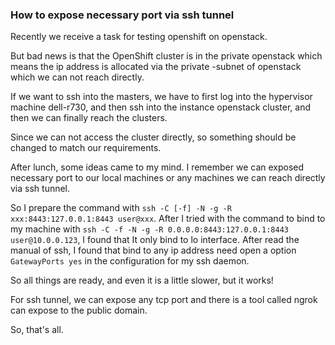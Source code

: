 ### How to expose necessary port via ssh tunnel

Recently we receive a task for testing openshift on openstack.

But bad news is that the OpenShift cluster is in the private openstack which means the ip address is allocated via the private -subnet of openstack which we can not reach directly.

If we want to ssh into the masters, we have to first log into the hypervisor machine dell-r730, and then ssh into the instance openstack cluster, and then we can finally reach the clusters.


Since we can not access the cluster directly, so something should be changed to match our requirements.

After lunch, some ideas came to my mind. I remember we can exposed necessary port to our local machines or any machines we can reach directly via ssh tunnel.

So I prepare the command with `ssh -C [-f] -N -g -R xxx:8443:127.0.0.1:8443 user@xxx`.
After I tried with the command to bind to my machine with `ssh -C -f -N -g -R 0.0.0.0:8443:127.0.0.1:8443 user@10.0.0.123`, I found that It only bind to lo interface.
After read the manual of ssh, I found that bind to any ip address need open a option `GatewayPorts yes` in the configuration for my ssh daemon.

So all things are ready, and even it is a little slower, but it works!


For ssh tunnel, we can expose any tcp port and there is a tool called ngrok can expose to the public domain.

So, that's all.
